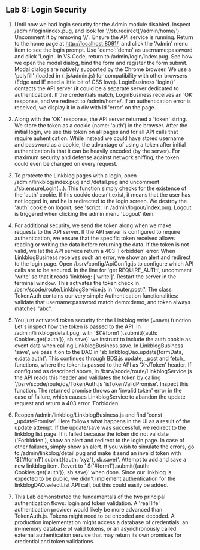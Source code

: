 ## Lab 8: Login Security

1. Until now we had login security for the Admin module disabled. Inspect /admin/login/index.pug, and look for '//sb.redirect('/admin/home/'). Uncomment it by removing '//'. Ensure the API service is running. Return to the home page at <a href='http://localhost:8091/' target='_blank'>http://localhost:8091/</a>, and click the 'Admin' menu item to see the login prompt. Use 'demo':'demo' as username:password and click 'Login'. In VS Code, return to /admin/login/index.pug. See how we open the modal dialog, bind the form and register the form submit. Modal dialogs are natively supported by the Chrome browser. We use a 'polyfill' (loaded in /_js/admin.js) for compatibility with other browsers (Edge and IE need a little bit of CSS love). LoginBusiness 'login()' contacts the API server (it could be a separate server dedicated to authentication). If the credentials match, LoginBusiness receives an 'OK' response, and we redirect to /admin/home/. If an authentication error is received, we display it in a div with id 'error' on the page.

2. Along with the 'OK' response, the API server returned a 'token' string. We store the token as a cookie (name: 'auth') in the browser. After the initial login, we use this token on all pages and for all API calls that require auhentication. While instead we could have stored username and password as a cookie, the advantage of using a token after initial authentication is that it can be heavily encoded (by the server). For maximum security and defense against network sniffing, the token could even be changed on every request.

3. To protecte the Linkblog pages with a login, open /admin/linkblog/index.pug and /detail.pug and uncomment //sb.ensureLogin(...). This function simply checks for the existence of the 'auth' cookie. If this cookie doesn't exist, it means that the user has not logged in, and he is redirected to the login screen. We destroy the 'auth' cookie on logout; see 'script.' in /admin/logout/index.pug. Logout is triggered when clicking the admin menu 'Logout' item.

4. For additional security, we send the token along when we make requests to the API server. If the API server is configured to require authentication, we ensure that the specific token received allows reading or writing the data before returning the data. If the token is not valid, we let the API service return a 403 'Forbidden' error. When LinkblogBusiness receives such an error, we show an alert and redirect to the login page. Open /bsrv/config/ApiConfig.js to configure which API calls are to be secured. In the line for 'get REQUIRE_AUTH', uncomment 'write' so that it reads 'linkblog: ['write']'. Restart the server in the terminal window. This activates the token check in /bsrv/scode/route/LinkblogService.js in 'router.post('. The class TokenAuth contains our very simple Authentication functionalities: validate that username:password match demo:demo, and token always matches "abc". 

5. You just activated token security for the Linkblog write (=save) function. Let's inspect how the token is passed to the API. In /admin/linkblog/detail.pug, with '$('#form1').submit({auth: Cookies.get('auth')}, sb.save)' we instruct to include the auth cookie as event data when calling LinkblogBusiness.save. In LinkblogBusiness 'save', we pass it on to the DAO in 'sb.linkblogDao.update(formData, e.data.auth)'. This continues through BDS.js update, \_post and fetch_ functions, where the token is  passed to the API as 'X-JToken' header. If configured as described above, in /bsrv/scode/route/LinkblogService.js the API reads this header and validates the token by calling '/bsrv/scode/route/ds/TokenAuth.js 'isTokenValidPromise'. 
Inspect this function. The returned promise throws an 'invalid token' error in the case of failure, which causes LinkblogService to abandon the update request and return a 403 error 'Forbidden'.

6. Reopen /admin/linkblog/LinkblogBusiness.js and find 'const _updatePromise'. Here follows what happens in the UI as a result of the update attempt. If the update/save was successful, we redirect to the linkblog list page. If it failed because the token did not validate ('Forbidden'), show an alert and redirect to the login page. In case of other failures, simply show an alert. If you wish to simulate the errors, go to /admin/linkblog/detail.pug and make it send an invalid token with '$('#form1').submit({auth: 'xyz'}, sb.save)'. Attempt to add and save a new linkblog item. Revert to ' $('#form1').submit({auth: Cookies.get('auth')}, sb.save)' when done. Since our linkblog is expected to be public, we didn't implement authentication for the linkblogDAO.selectList API call, but this could easily be added.

7. This Lab demonstrated the fundamentals of the two principal authentication flows: login and token validation. A 'real life' authentication provider would likely be more advanced than TokenAuth.js. Tokens might need to be encoded and decoded. A production implementation might access a database of credentials, an in-memory database of valid tokens, or an asynchronously called external authentication service that may return its own promises for credential and token validations. 

